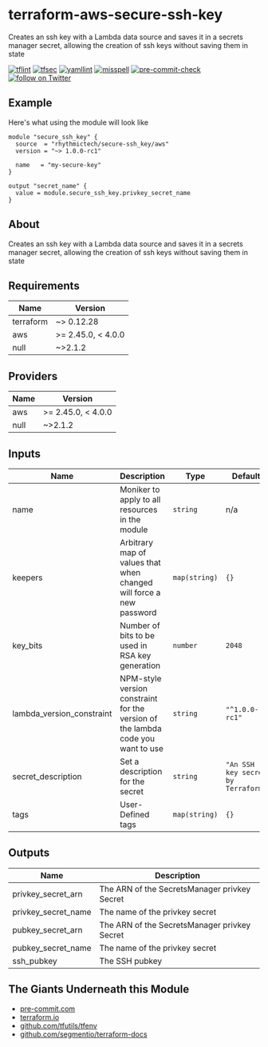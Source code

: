 # terraform-aws-secure-ssh-key
Creates an ssh key with a Lambda data source and saves it in a secrets manager secret, allowing the creation of ssh keys without saving them in state

[![tflint](https://github.com/rhythmictech/terraform-aws-secure-ssh-key/workflows/tflint/badge.svg?branch=main&event=push)](https://github.com/rhythmictech/terraform-aws-secure-ssh-key/actions?query=workflow%3Atflint+event%3Apush+branch%3Amain)
[![tfsec](https://github.com/rhythmictech/terraform-aws-secure-ssh-key/workflows/tfsec/badge.svg?branch=main&event=push)](https://github.com/rhythmictech/terraform-aws-secure-ssh-key/actions?query=workflow%3Atfsec+event%3Apush+branch%3Amain)
[![yamllint](https://github.com/rhythmictech/terraform-aws-secure-ssh-key/workflows/yamllint/badge.svg?branch=main&event=push)](https://github.com/rhythmictech/terraform-aws-secure-ssh-key/actions?query=workflow%3Ayamllint+event%3Apush+branch%3Amain)
[![misspell](https://github.com/rhythmictech/terraform-aws-secure-ssh-key/workflows/misspell/badge.svg?branch=main&event=push)](https://github.com/rhythmictech/terraform-aws-secure-ssh-key/actions?query=workflow%3Amisspell+event%3Apush+branch%3Amain)
[![pre-commit-check](https://github.com/rhythmictech/terraform-aws-secure-ssh-key/workflows/pre-commit-check/badge.svg?branch=main&event=push)](https://github.com/rhythmictech/terraform-aws-secure-ssh-key/actions?query=workflow%3Apre-commit-check+event%3Apush+branch%3Amain)
<a href="https://twitter.com/intent/follow?screen_name=RhythmicTech"><img src="https://img.shields.io/twitter/follow/RhythmicTech?style=social&logo=twitter" alt="follow on Twitter"></a>

## Example
Here's what using the module will look like
```hcl
module "secure_ssh_key" {
  source  = "rhythmictech/secure-ssh_key/aws"
  version = "~> 1.0.0-rc1"

  name   = "my-secure-key"
}

output "secret_name" {
  value = module.secure_ssh_key.privkey_secret_name
}

```

## About
Creates an ssh key with a Lambda data source and saves it in a secrets manager secret, allowing the creation of ssh keys without saving them in state

<!-- BEGINNING OF PRE-COMMIT-TERRAFORM DOCS HOOK -->
## Requirements

| Name | Version |
|------|---------|
| terraform | ~> 0.12.28 |
| aws | >= 2.45.0, < 4.0.0 |
| null | ~>2.1.2 |

## Providers

| Name | Version |
|------|---------|
| aws | >= 2.45.0, < 4.0.0 |
| null | ~>2.1.2 |

## Inputs

| Name | Description | Type | Default | Required |
|------|-------------|------|---------|:--------:|
| name | Moniker to apply to all resources in the module | `string` | n/a | yes |
| keepers | Arbitrary map of values that when changed will force a new password | `map(string)` | `{}` | no |
| key\_bits | Number of bits to be used in RSA key generation | `number` | `2048` | no |
| lambda\_version\_constraint | NPM-style version constraint for the version of the lambda code you want to use | `string` | `"^1.0.0-rc1"` | no |
| secret\_description | Set a description for the secret | `string` | `"An SSH key secret by Terraform"` | no |
| tags | User-Defined tags | `map(string)` | `{}` | no |

## Outputs

| Name | Description |
|------|-------------|
| privkey\_secret\_arn | The ARN of the SecretsManager privkey Secret |
| privkey\_secret\_name | The name of the privkey secret |
| pubkey\_secret\_arn | The ARN of the SecretsManager privkey Secret |
| pubkey\_secret\_name | The name of the privkey secret |
| ssh\_pubkey | The SSH pubkey |

<!-- END OF PRE-COMMIT-TERRAFORM DOCS HOOK -->

## The Giants Underneath this Module
- [pre-commit.com](pre-commit.com)
- [terraform.io](terraform.io)
- [github.com/tfutils/tfenv](github.com/tfutils/tfenv)
- [github.com/segmentio/terraform-docs](github.com/segmentio/terraform-docs)

